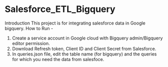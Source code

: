 # Salesforce_ETL_Bigquery
Introduction
This project is for integrating salesforce data in Google bigquery.
How to Run -
1. Create a service account in Google cloud with Bigquery admin/Bigquery editor permission.
2. Download Refresh token, Client ID and Client Secret from Salesforce.
3. In queries.json file, edit the table name (for bigquery) and the queries for which you need the data from salesfoce.
